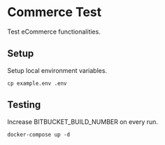 # Commerce Test

Test eCommerce functionalities.

## Setup

Setup local environment variables.

`cp example.env .env`

## Testing

Increase BITBUCKET_BUILD_NUMBER on every run.

`docker-compose up -d`
